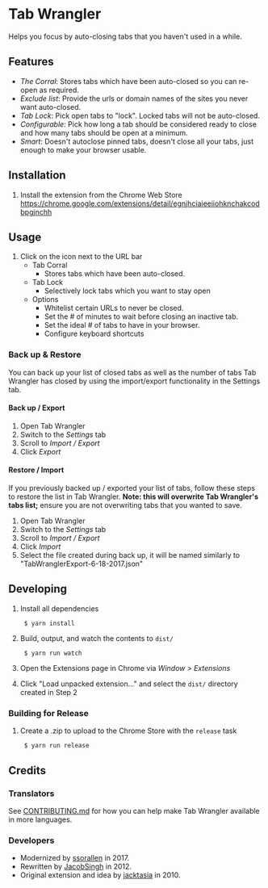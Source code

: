 # Tab Wrangler

Helps you focus by auto-closing tabs that you haven't used in a while.

## Features

* *The Corral*: Stores tabs which have been auto-closed so you can re-open as required.
* *Exclude list*: Provide the urls or domain names of the sites you never want auto-closed.
* *Tab Lock*: Pick open tabs to "lock".  Locked tabs will not be auto-closed.
* *Configurable*: Pick how long a tab should be considered ready to close and how many tabs should
  be open at a minimum.
* *Smart*: Doesn't autoclose pinned tabs, doesn't close all your tabs,
  just enough to make your browser usable.

## Installation

1. Install the extension from the Chrome Web Store https://chrome.google.com/extensions/detail/egnjhciaieeiiohknchakcodbpgjnchh

## Usage

1. Click on the icon next to the URL bar
    * Tab Corral
      * Stores tabs which have been auto-closed.
    * Tab Lock
      * Selectively lock tabs which you want to stay open
    * Options
      * Whitelist certain URLs to never be closed.
      * Set the # of minutes to wait before closing an inactive tab.
      * Set the ideal # of tabs to have in your browser.
      * Configure keyboard shortcuts

### Back up & Restore

You can back up your list of closed tabs as well as the number of tabs Tab Wrangler has closed by
using the import/export functionality in the Settings tab.

#### Back up / Export

1. Open Tab Wrangler
2. Switch to the *Settings* tab
3. Scroll to *Import / Export*
4. Click *Export*

#### Restore / Import

If you previously backed up / exported your list of tabs, follow these steps to restore the list in
Tab Wrangler. **Note: this will overwrite Tab Wrangler's tabs list;** ensure you are not overwriting
tabs that you wanted to save.

1. Open Tab Wrangler
2. Switch to the *Settings* tab
3. Scroll to *Import / Export*
4. Click *Import*
5. Select the file created during back up, it will be named similarly to
   "TabWranglerExport-6-18-2017.json"

## Developing

1. Install all dependencies

        $ yarn install
2. Build, output, and watch the contents to `dist/`

        $ yarn run watch
3. Open the Extensions page in Chrome via *Window > Extensions*
4. Click "Load unpacked extension..." and select the `dist/` directory created in Step 2

### Building for Release

1. Create a .zip to upload to the Chrome Store with the `release` task

        $ yarn run release

## Credits

### Translators

See [CONTRIBUTING.md](CONTRIBUTING.md) for how you can help make Tab Wrangler available in more languages.

### Developers

* Modernized by [ssorallen](https://github.com/ssorallen) in 2017.
* Rewritten by [JacobSingh](https://github.com/jacobSingh) in 2012.
* Original extension and idea by [jacktasia](https://github.com/jacktasia) in 2010.
